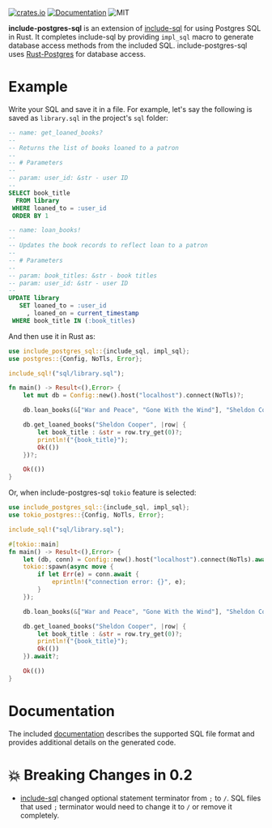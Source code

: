 [![crates.io](https://img.shields.io/crates/v/include-postgres-sql)](https://crates.io/crates/include-postgres-sql)
[![Documentation](https://docs.rs/include-postgres-sql/badge.svg)](https://docs.rs/include-postgres-sql)
![MIT](https://img.shields.io/crates/l/include-postgres-sql.svg)

**include-postgres-sql** is an extension of [include-sql][1] for using Postgres SQL in Rust. It completes include-sql by providing `impl_sql` macro to generate database access methods from the included SQL. include-postgres-sql uses [Rust-Postgres][2] for database access.

# Example

Write your SQL and save it in a file. For example, let's say the following is saved as `library.sql` in the project's `sql` folder:

```sql
-- name: get_loaned_books?
--
-- Returns the list of books loaned to a patron
--
-- # Parameters
--
-- param: user_id: &str - user ID
--
SELECT book_title
  FROM library
 WHERE loaned_to = :user_id
 ORDER BY 1

-- name: loan_books!
--
-- Updates the book records to reflect loan to a patron
--
-- # Parameters
--
-- param: book_titles: &str - book titles
-- param: user_id: &str - user ID
--
UPDATE library
   SET loaned_to = :user_id
     , loaned_on = current_timestamp
 WHERE book_title IN (:book_titles)
```

And then use it in Rust as:

```rust , ignore
use include_postgres_sql::{include_sql, impl_sql};
use postgres::{Config, NoTls, Error};

include_sql!("sql/library.sql");

fn main() -> Result<(),Error> {
    let mut db = Config::new().host("localhost").connect(NoTls)?;

    db.loan_books(&["War and Peace", "Gone With the Wind"], "Sheldon Cooper")?;

    db.get_loaned_books("Sheldon Cooper", |row| {
        let book_title : &str = row.try_get(0)?;
        println!("{book_title}");
        Ok(())
    })?;

    Ok(())
}
```

Or, when include-postgres-sql `tokio` feature is selected:

```rust , ignore
use include_postgres_sql::{include_sql, impl_sql};
use tokio_postgres::{Config, NoTls, Error};

include_sql!("sql/library.sql");

#[tokio::main]
fn main() -> Result<(),Error> {
    let (db, conn) = Config::new().host("localhost").connect(NoTls).await?;
    tokio::spawn(async move {
        if let Err(e) = conn.await {
            eprintln!("connection error: {}", e);
        }
    });

    db.loan_books(&["War and Peace", "Gone With the Wind"], "Sheldon Cooper").await?;

    db.get_loaned_books("Sheldon Cooper", |row| {
        let book_title : &str = row.try_get(0)?;
        println!("{book_title}");
        Ok(())
    }).await?;

    Ok(())
}
```

# Documentation

The included [documentation][3] describes the supported SQL file format and provides additional details on the generated code.

# 💥 Breaking Changes in 0.2

* [include-sql][1] changed optional statement terminator from `;` to `/`. SQL files that used `;` terminator would need to change it to `/` or remove it completely.

[1]: https://crates.io/crates/include-sql
[2]: https://crates.io/crates/postgres
[3]: https://quietboil.github.io/include-postgres-sql
